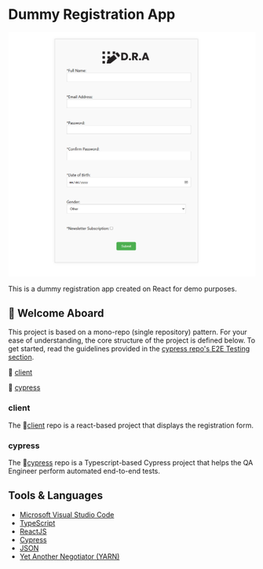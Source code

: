 # Dummy Registration App

![App Screenshot](client/public/screenshot.png)

This is a dummy registration app created on React for demo purposes.

## 👋 Welcome Aboard

This project is based on a mono-repo (single repository) pattern. For your ease of understanding, the core structure of the project is defined below. To get started, read the guidelines provided in the [cypress repo's E2E Testing section](cypress/README.md).

📁 [client](#client)

📁 [cypress](#cypress)

### client

The 📁[client](client/) repo is a react-based project that displays the registration form.

### cypress

The 📁[cypress](cypress/) repo is a Typescript-based Cypress project that helps the QA Engineer perform automated end-to-end tests.

## Tools & Languages

- [Microsoft Visual Studio Code](https://code.visualstudio.com/download)
- [TypeScript](https://code.visualstudio.com/docs/languages/typescript)
- [ReactJS](https://reactjs.org/)
- [Cypress](https://yarnpkg.com/package/cypress)
- [JSON](https://www.json.org/)
- [Yet Another Negotiator (YARN)](https://yarnpkg.com/)
